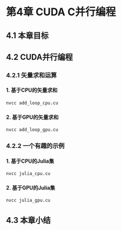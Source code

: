 

# 第4章 CUDA C并行编程
## 4.1 本章目标
## 4.2 CUDA并行编程
### 4.2.1 矢量求和运算
#### 1. 基于CPU的矢量求和
```bash
nvcc add_loop_cpu.cu
```

#### 2. 基于GPU的矢量求和
```bash
nvcc add_loop_gpu.cu
```

### 4.2.2 一个有趣的示例
#### 1. 基于CPU的Julia集
```bash
nvcc julia_cpu.cu
```

#### 2. 基于GPU的Julia集
```bash
nvcc julia_gpu.cu
```

## 4.3 本章小结


